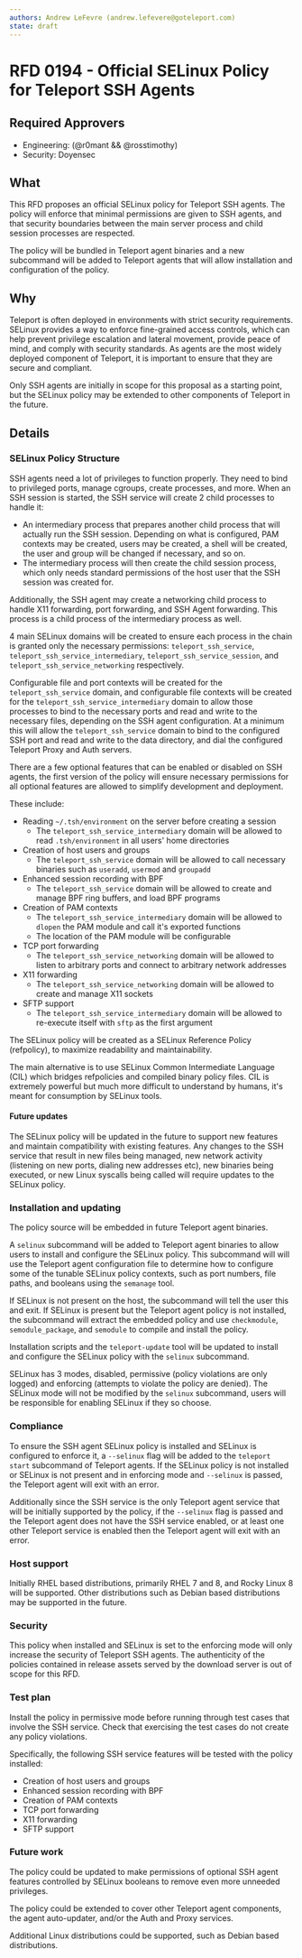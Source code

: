 ```yaml
---
authors: Andrew LeFevre (andrew.lefevere@goteleport.com)
state: draft
---
```


# RFD 0194 - Official SELinux Policy for Teleport SSH Agents

## Required Approvers

- Engineering: (@r0mant && @rosstimothy)
- Security: Doyensec

## What

This RFD proposes an official SELinux policy for Teleport SSH agents. The policy will enforce that minimal permissions are given to SSH agents,
and that security boundaries between the main server process and child session processes are respected.

The policy will be bundled in Teleport agent binaries and a new subcommand will be added to Teleport agents that will allow installation and configuration of the policy.

## Why

Teleport is often deployed in environments with strict security requirements. SELinux provides a way to enforce fine-grained access controls, which
can help prevent privilege escalation and lateral movement, provide peace of mind, and comply with security standards. As agents are the most widely
deployed component of Teleport, it is important to ensure that they are secure and compliant.

Only SSH agents are initially in scope for this proposal as a starting point, but the SELinux policy may be extended to other components of Teleport in the future.

## Details

### SELinux Policy Structure

SSH agents need a lot of privileges to function properly. They need to bind to privileged ports, manage cgroups, create processes, and more.
When an SSH session is started, the SSH service will create 2 child processes to handle it: 

- An intermediary process that prepares another child process that will actually run the SSH session. Depending on what is configured, PAM contexts
may be created, users may be created, a shell will be created, the user and group will be changed if necessary, and so on.
- The intermediary process will then create the child session process, which only needs standard permissions of the host user that the SSH session
was created for.

Additionally, the SSH agent may create a networking child process to handle X11 forwarding, port forwarding, and SSH Agent forwarding. This process
is a child process of the intermediary process as well.

4 main SELinux domains will be created to ensure each process in the chain is granted only the necessary permissions: `teleport_ssh_service`,
`teleport_ssh_service_intermediary`, `teleport_ssh_service_session`, and `teleport_ssh_service_networking` respectively.

Configurable file and port contexts will be created for the `teleport_ssh_service` domain, and configurable file contexts
will be created for the `teleport_ssh_service_intermediary` domain to allow those processes to bind to the necessary ports and read and write
to the necessary files, depending on the SSH agent configuration. At a minimum this will allow the `teleport_ssh_service` domain to bind to
the configured SSH port and read and write to the data directory, and dial the configured Teleport Proxy and Auth servers. 

There are a few optional features that can be enabled or disabled on SSH agents, the first version of the policy will ensure necessary permissions
for all optional features are allowed to simplify development and deployment.

These include:

- Reading `~/.tsh/environment` on the server before creating a session
    - The `teleport_ssh_service_intermediary` domain will be allowed to read `.tsh/environment` in all users' home directories
- Creation of host users and groups
    - The `teleport_ssh_service` domain will be allowed to call necessary binaries such as `useradd`, `usermod` and `groupadd`
- Enhanced session recording with BPF
   - The `teleport_ssh_service` domain will be allowed to create and manage BPF ring buffers, and load BPF programs
- Creation of PAM contexts
    - The `teleport_ssh_service_intermediary` domain will be allowed to `dlopen` the PAM module and call it's exported functions
    - The location of the PAM module will be configurable
- TCP port forwarding
    - The `teleport_ssh_service_networking` domain will be allowed to listen to arbitrary ports and connect to arbitrary network addresses
- X11 forwarding
    - The `teleport_ssh_service_networking` domain will be allowed to create and manage X11 sockets
- SFTP support
    - The `teleport_ssh_service_intermediary` domain will be allowed to re-execute itself with `sftp` as the first argument

The SELinux policy will be created as a SELinux Reference Policy (refpolicy), to maximize readability and maintainability.

The main alternative is to use SELinux Common Intermediate Language (CIL) which bridges refpolicies and compiled binary policy files.
CIL is extremely powerful but much more difficult to understand by humans, it's meant for consumption by SELinux tools.

#### Future updates

The SELinux policy will be updated in the future to support new features and maintain compatibility with existing features.
Any changes to the SSH service that result in new files being managed, new network activity (listening on new ports, dialing new addresses etc),
new binaries being executed, or new Linux syscalls being called will require updates to the SELinux policy.

### Installation and updating

The policy source will be embedded in future Teleport agent binaries.

A `selinux` subcommand will be added to Teleport agent binaries to allow users to install and configure the SELinux policy. This subcommand
will will use the Teleport agent configuration file to determine how to configure some of the tunable SELinux policy contexts, such as port
numbers, file paths, and booleans using the `semanage` tool.

If SELinux is not present on the host, the subcommand will tell the user this and exit. If SELinux is present but the Teleport agent policy is
not installed, the subcommand will extract the embedded policy and use `checkmodule`, `semodule_package`, and `semodule` to compile and install the policy.

Installation scripts and the `teleport-update` tool will be updated to install and configure the SELinux policy with the `selinux` subcommand.

SELinux has 3 modes, disabled, permissive (policy violations are only logged) and enforcing (attempts to violate the policy are denied).
The SELinux mode will not be modified by the `selinux` subcommand, users will be responsible for enabling SELinux if they so choose.

### Compliance

To ensure the SSH agent SELinux policy is installed and SELinux is configured to enforce it, a `--selinux` flag will be added to the `teleport start` subcommand
of Teleport agents. If the SELinux policy is not installed or SELinux is not present and in enforcing mode and `--selinux` is passed, the Teleport agent
will exit with an error.

Additionally since the SSH service is the only Teleport agent service that will be initially supported by the policy, if the `--selinux` flag is passed
and the Teleport agent does not have the SSH service enabled, or at least one other Teleport service is enabled then the Teleport agent will exit with an error.

### Host support

Initially RHEL based distributions, primarily RHEL 7 and 8, and Rocky Linux 8 will be supported.
Other distributions such as Debian based distributions may be supported in the future.

### Security

This policy when installed and SELinux is set to the enforcing mode will only increase the security of Teleport SSH agents. The authenticity of
the policies contained in release assets served by the download server is out of scope for this RFD.

### Test plan

Install the policy in permissive mode before running through test cases that involve the SSH service. Check that exercising the test cases do not
create any policy violations.

Specifically, the following SSH service features will be tested with the policy installed:
- Creation of host users and groups
- Enhanced session recording with BPF
- Creation of PAM contexts
- TCP port forwarding
- X11 forwarding
- SFTP support

### Future work

The policy could be updated to make permissions of optional SSH agent features controlled by SELinux booleans to remove even more unneeded privileges.

The policy could be extended to cover other Teleport agent components, the agent auto-updater, and/or the Auth and Proxy services.

Additional Linux distributions could be supported, such as Debian based distributions.
